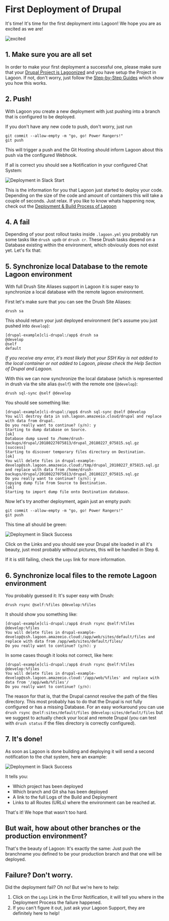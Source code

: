 # First Deployment of Drupal

It's time! It's time for the first deployment into Lagoon! We hope you are as excited as we are!

![excited](https://i.giphy.com/media/7kVRZwYRwF1ok/giphy-downsized.gif)

## 1. Make sure you are all set

In order to make your first deployment a successful one, please make sure that your [Drupal Project is Lagoonized](lagoonize.md) and you have setup the Project in Lagoon. If not, don't worry, just follow the [Step-by-Step Guides](../index.md) which show you how this works.

## 2. Push!

With Lagoon you create a new deployment with just pushing into a branch that is configured to be deployed.

If you don't have any new code to push, don't worry, just run

```text
git commit --allow-empty -m "go, go! Power Rangers!"
git push
```

This will trigger a push and the Git Hosting should inform Lagoon about this push via the configured Webhook.

If all is correct you should see a Notification in your configured Chat System:

![Deployment in Slack Start](https://github.com/AlannaBurke/lagoon/tree/2523e7a3bb920510923fb9cbc7d0bad6c4ab1331/images/first_deployment_slack_start.jpg)

This is the information for you that Lagoon just started to deploy your code. Depending on the size of the code and amount of containers this will take a couple of seconds. Just relax. If you like to know whats happening now, check out the [Deployment & Build Process of Lagoon](../build_deploy_process.md)

## 4. A fail

Depending of your post rollout tasks inside `.lagoon.yml` you probably run some tasks like `drush updb` or `drush cr`. These Drush tasks depend on a Database existing within the environment, which obviously does not exist yet. Let's fix that:

## 5. Synchronize local Database to the remote Lagoon environment

With full Drush Site Aliases support in Lagoon it is super easy to synchronize a local database with the remote lagoon environment.

First let's make sure that you can see the Drush Site Aliases:

```text
drush sa
```

This should return your just deployed environment \(let's assume you just pushed into `develop`\):

```text
[drupal-example]cli-drupal:/app$ drush sa
@develop
@self
default
```

_If you receive any error, it's most likely that your SSH Key is not added to the local container or not added to Lagoon, please check the Help Section of Drupal and Lagoon._

With this we can now synchronize the local database \(which is represented in drush via the site alias `@self`\) with the remote one \(`@develop`\):

```text
drush sql-sync @self @develop
```

You should see something like:

```text
[drupal-example]cli-drupal:/app$ drush sql-sync @self @develop
You will destroy data in ssh.lagoon.amazeeio.cloud/drupal and replace with data from drupal.
Do you really want to continue? (y/n): y
Starting to dump database on Source.                                                                              [ok]
Database dump saved to /home/drush-backups/drupal/20180227075813/drupal_20180227_075815.sql.gz               [success]
Starting to discover temporary files directory on Destination.                                                    [ok]
You will delete files in drupal-example-develop@ssh.lagoon.amazeeio.cloud:/tmp/drupal_20180227_075815.sql.gz and replace with data from /home/drush-backups/drupal/20180227075813/drupal_20180227_075815.sql.gz
Do you really want to continue? (y/n): y
Copying dump file from Source to Destination.                                                                     [ok]
Starting to import dump file onto Destination database.
```

Now let's try another deployment, again just an empty push:

```text
git commit --allow-empty -m "go, go! Power Rangers!"
git push
```

This time all should be green:

![Deployment in Slack Success](https://github.com/AlannaBurke/lagoon/tree/2523e7a3bb920510923fb9cbc7d0bad6c4ab1331/images/first_deployment_slack_2nd_success.jpg)

Click on the Links and you should see your Drupal site loaded in all it's beauty, just most probably without pictures, this will be handled in Step 6.

If it is still failing, check the `Logs` link for more information.

## 6. Synchronize local files to the remote Lagoon environment

You probably guessed it: It's super easy with Drush:

```text
drush rsync @self:%files @develop:%files
```

It should show you something like:

```text
[drupal-example]cli-drupal:/app$ drush rsync @self:%files @develop:%files
You will delete files in drupal-example-develop@ssh.lagoon.amazeeio.cloud:/app/web/sites/default/files and replace with data from /app/web/sites/default/files/
Do you really want to continue? (y/n): y
```

In some cases though it looks not correct, like here:

```text
[drupal-example]cli-drupal:/app$ drush rsync @self:%files @develop:%files
You will delete files in drupal-example-develop@ssh.lagoon.amazeeio.cloud:'/app/web/%files' and replace with data from '/app/web/%files'/
Do you really want to continue? (y/n):
```

The reason for that is, that the Drupal cannot resolve the path of the files directory. This most probably has to do that the Drupal is not fully configured or has a missing Database. For an easy workaround you can use `drush rsync @self:sites/default/files @develop:sites/default/files` but we suggest to actually check your local and remote Drupal \(you can test with `drush status` if the files directory is correctly configured\).

## 7. It's done!

As soon as Lagoon is done building and deploying it will send a second notification to the chat system, here an example:

![Deployment in Slack Success](https://github.com/AlannaBurke/lagoon/tree/2523e7a3bb920510923fb9cbc7d0bad6c4ab1331/images/first_deployment_slack_success.jpg)

It tells you:

* Which project has been deployed
* Which branch and Git sha has been deployed
* A link to the full Logs of the Build and Deployment
* Links to all Routes \(URLs\) where the environment can be reached at.

That's it! We hope that wasn't too hard.

## But wait, how about other branches or the production environment?

That's the beauty of Lagoon: It's exactly the same: Just push the branchname you defined to be your production branch and that one will be deployed.

## Failure? Don't worry.

Did the deployment fail? Oh no! But we're here to help:

1. Click on the `Logs` Link in the Error Notification, it will tell you where in the Deployment Process the failure happened.
2. If you can't figure it out, just ask your Lagoon Support, they are definitely here to help!

